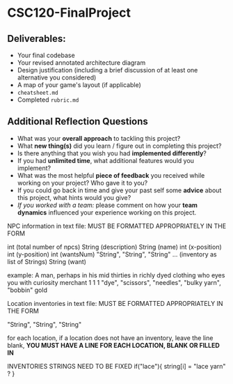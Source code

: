 # CSC120-FinalProject

## Deliverables:
 - Your final codebase
 - Your revised annotated architecture diagram
 - Design justification (including a brief discussion of at least one alternative you considered)
 - A map of your game's layout (if applicable)
 - `cheatsheet.md`
 - Completed `rubric.md`
  
## Additional Reflection Questions
 - What was your **overall approach** to tackling this project?
 - What **new thing(s)** did you learn / figure out in completing this project?
 - Is there anything that you wish you had **implemented differently**?
 - If you had **unlimited time**, what additional features would you implement?
 - What was the most helpful **piece of feedback** you received while working on your project? Who gave it to you?
 - If you could go back in time and give your past self some **advice** about this project, what hints would you give?
 - _If you worked with a team:_ please comment on how your **team dynamics** influenced your experience working on this project.




NPC information in text file: 
MUST BE FORMATTED APPROPRIATELY IN THE FORM

int (total number of npcs)
String (description)
String (name)
int (x-position)
int (y-position)
int (wantsNum)
"String", "String", "String" ... (inventory as list of Strings)
String (want)

example: 
A man, perhaps in his mid thirties in richly dyed clothing who eyes you with curiosity 
merchant
1
1
1
"dye", "scissors", "needles", "bulky yarn", "bobbin"
gold


Location inventories in text file:
MUST BE FORMATTED APPROPRIATELY IN THE FORM

"String", "String", "String"

for each location, if a location does not have an inventory, 
leave the line blank, 
**YOU MUST HAVE A LINE FOR EACH LOCATION, BLANK OR FILLED IN**


INVENTORIES STRINGS NEED TO BE FIXED
if("lace"){
    string[i] = "lace yarn" ?
}